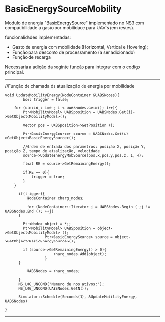 # BasicEnergySourceMobility
Modulo de energia "BasicEnergySource" implementado no NS3 com compatibilidade a gasto por mobilidade para UAV's (em testes).

funcionalidades implementadas:
- Gasto de energia com mobilidade (Horizontal, Vertical e Hovering);
- Função para desconto de processamento (a ser adicionado)
- Função de recarga 

Necessaria a adição da seginte função para integrar com o codigo principal.

---------------------------------------------------------------------------------------------------

//Função de chamada da atualização de energia por mobilidade

	void UpdateMobilityEnergy(NodeContainer &UABSNodes){
	        bool trigger = false;

		for (uint16_t i=0 ; i < UABSNodes.GetN(); i++){
			Ptr<MobilityModel> UABSposition = UABSNodes.Get(i)->GetObject<MobilityModel>();

			Vector pos = UABSposition->GetPosition ();

			Ptr<BasicEnergySource> source = UABSNodes.Get(i)->GetObject<BasicEnergySource>();

			//Ordem de entrada dos parametros: posição X, posição Y, posição Z, tempo de atualização, velocidade
			source->UpdateEnergyMobSource(pos.x,pos.y,pos.z, 1, 4);

			float RE = source->GetRemainingEnergy();

			if(RE == 0){
				trigger = true;
			} 
		}

	      if(trigger){
		      NodeContainer charg_nodes;

		      for (NodeContainer::Iterator j = UABSNodes.Begin ();j != UABSNodes.End (); ++j)
		  {  

		    Ptr<Node> object = *j;
		    Ptr<MobilityModel> UABSposition = object->GetObject<MobilityModel> ();
				      Ptr<BasicEnergySource> source = object->GetObject<BasicEnergySource>();

		    if (source->GetRemainingEnergy() > 0){
					      charg_nodes.Add(object);
				      }
		  }

		      UABSNodes = charg_nodes;

	      }
	      NS_LOG_UNCOND("Numero de nos ativos:");
	      NS_LOG_UNCOND(UABSNodes.GetN());

	      Simulator::Schedule(Seconds(1), &UpdateMobilityEnergy, UABSNodes);

	}
  
  ----------------------------------------------------------------------------------------------------------------
  
  

